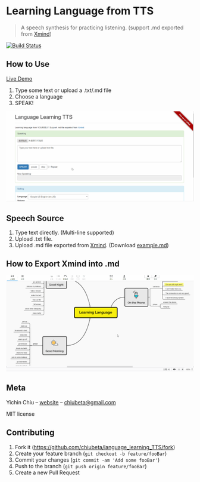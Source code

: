 # Learning Language from TTS
> A speech synthesis for practicing listening. 
> (support .md exported from [Xmind](https://www.xmind.net/))

[![Build Status][travis-image]][travis-url]

## How to Use
[Live Demo](https://chiubeta.github.io/language-learning-TTS/index.html)

1. Type some text or upload a .txt/.md file
2. Choose a language
3. SPEAK!

![](operation.gif)

## Speech Source
1. Type text directly. (Multi-line supported)
2. Upload .txt file.
3. Upload .md file exported from [Xmind](https://www.xmind.net/). (Download [example.md](xmind_example.md))

## How to Export Xmind into .md
![](xmind_export.gif)

## Meta

Yichin Chiu – [website](https://rollingseal.com) – chiubeta@gmail.com

MIT license

## Contributing

1. Fork it (<https://github.com/chiubeta/language_learning_TTS/fork>)
2. Create your feature branch (`git checkout -b feature/fooBar`)
3. Commit your changes (`git commit -am 'Add some fooBar'`)
4. Push to the branch (`git push origin feature/fooBar`)
5. Create a new Pull Request
    
<!-- Markdown link & img dfn's -->
[travis-image]: https://img.shields.io/travis/dbader/node-datadog-metrics/master.svg?style=flat-square
[travis-url]: https://travis-ci.org/dbader/node-datadog-metrics
